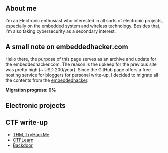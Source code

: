 ## About me

I'm an Electronic enthusiast who interested in all sorts of electronic projects, especially on the embedded system and wireless technology. Besides that, I'm also taking cybersecurity as a secondary interest.

## A small note on embeddedhacker.com

Hello there, the purpose of this page serves as an archive and update for the embeddedhacker.com. The reason is the upkeep for the previous site was pretty high (~ USD 200/year). Since the GitHub page offers a free hosting service for bloggers for personal write-up, I decided to migrate all the contents from the [embeddedhacker](www.embeddedhacker.com). 

**Migration progress: 0%**

## Electronic projects

## CTF write-up
- [THM, TryHackMe](#)
- [CTFLearn](#)
- [Backdoor](#)

